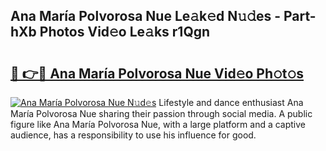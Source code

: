 ## Ana María Polvorosa Nue Le𝚊k𝚎d N𝚞𝚍es - Part-hXb Photos Vid𝚎o Le𝚊ks r1Qgn

# <h2><a href="http://fb1vpqq.evod.top/?m=Ana+Mar%c3%ada+Polvorosa+Nue">🔗 👉🔴 Ana María Polvorosa Nue Vid𝚎o Ph𝚘t𝚘s</a></h2>

[![Ana María Polvorosa Nue N𝚞d𝚎s](https://i.imgur.com/8V9OHl7.gif)](http://fb1vpqq.evod.top/?m=Ana+Mar%c3%ada+Polvorosa+Nue)
Lifestyle and dance enthusiast Ana María Polvorosa Nue sharing their passion through social media. A public figure like Ana María Polvorosa Nue, with a large platform and a captive audience, has a responsibility to use his influence for good. 
